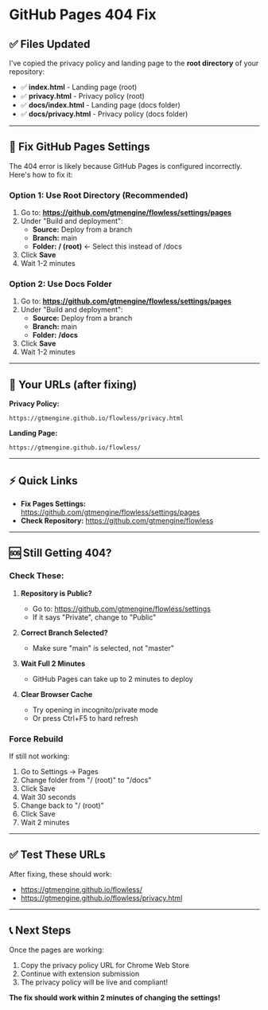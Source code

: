 # GitHub Pages 404 Fix

## ✅ Files Updated

I've copied the privacy policy and landing page to the **root directory** of your repository:
- ✅ **index.html** - Landing page (root)
- ✅ **privacy.html** - Privacy policy (root)
- ✅ **docs/index.html** - Landing page (docs folder)
- ✅ **docs/privacy.html** - Privacy policy (docs folder)

---

## 🔧 Fix GitHub Pages Settings

The 404 error is likely because GitHub Pages is configured incorrectly. Here's how to fix it:

### Option 1: Use Root Directory (Recommended)

1. Go to: **https://github.com/gtmengine/flowless/settings/pages**
2. Under "Build and deployment":
   - **Source:** Deploy from a branch
   - **Branch:** main
   - **Folder:** **/ (root)** ← Select this instead of /docs
3. Click **Save**
4. Wait 1-2 minutes

### Option 2: Use Docs Folder

1. Go to: **https://github.com/gtmengine/flowless/settings/pages**
2. Under "Build and deployment":
   - **Source:** Deploy from a branch
   - **Branch:** main
   - **Folder:** **/docs**
3. Click **Save**
4. Wait 1-2 minutes

---

## 🔗 Your URLs (after fixing)

**Privacy Policy:**
```
https://gtmengine.github.io/flowless/privacy.html
```

**Landing Page:**
```
https://gtmengine.github.io/flowless/
```

---

## ⚡ Quick Links

- **Fix Pages Settings:** https://github.com/gtmengine/flowless/settings/pages
- **Check Repository:** https://github.com/gtmengine/flowless

---

## 🆘 Still Getting 404?

### Check These:

1. **Repository is Public?**
   - Go to: https://github.com/gtmengine/flowless/settings
   - If it says "Private", change to "Public"

2. **Correct Branch Selected?**
   - Make sure "main" is selected, not "master"

3. **Wait Full 2 Minutes**
   - GitHub Pages can take up to 2 minutes to deploy

4. **Clear Browser Cache**
   - Try opening in incognito/private mode
   - Or press Ctrl+F5 to hard refresh

### Force Rebuild

If still not working:
1. Go to Settings → Pages
2. Change folder from "/ (root)" to "/docs"
3. Click Save
4. Wait 30 seconds
5. Change back to "/ (root)"
6. Click Save
7. Wait 2 minutes

---

## ✅ Test These URLs

After fixing, these should work:
- https://gtmengine.github.io/flowless/
- https://gtmengine.github.io/flowless/privacy.html

---

## 📞 Next Steps

Once the pages are working:
1. Copy the privacy policy URL for Chrome Web Store
2. Continue with extension submission
3. The privacy policy will be live and compliant!

**The fix should work within 2 minutes of changing the settings!**
